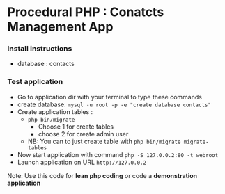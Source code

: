 # Procedural PHP : Conatcts Management App

### Install instructions
* database : contacts

### Test application
* Go to application dir with your terminal  to type these commands
* create database: ` mysql -u root -p -e "create database contacts" `
* Create application tables :
    * `php bin/migrate `
        * Choose 1 for create tables
        * choose 2 for create admin user
    * NB: You  can to just create table with `php bin/migrate migrate-tables`
* Now start application with command ` php -S 127.0.0.2:80 -t webroot `
* Launch application on URL `http://127.0.0.2`

Note: Use this code for **lean php coding**  or code a **demonstration application**


